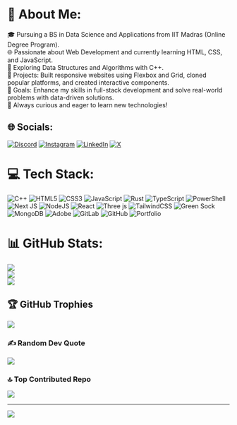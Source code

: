 # 💫 About Me:
🎓 Pursuing a BS in Data Science and Applications from IIT Madras (Online Degree Program).<br>🌐 Passionate about Web Development and currently learning HTML, CSS, and JavaScript.<br>🧩 Exploring Data Structures and Algorithms with C++.<br>🚀 Projects: Built responsive websites using Flexbox and Grid, cloned popular platforms, and created interactive components.<br>🎯 Goals: Enhance my skills in full-stack development and solve real-world problems with data-driven solutions.<br>🌱 Always curious and eager to learn new technologies!


## 🌐 Socials:
[![Discord](https://img.shields.io/badge/Discord-%237289DA.svg?logo=discord&logoColor=white)](https://discord.gg/khanoorr) [![Instagram](https://img.shields.io/badge/Instagram-%23E4405F.svg?logo=Instagram&logoColor=white)](https://instagram.com/khanoorr) [![LinkedIn](https://img.shields.io/badge/LinkedIn-%230077B5.svg?logo=linkedin&logoColor=white)](https://www.linkedin.com/in/noor-khan-470132258/) [![X](https://img.shields.io/badge/X-black.svg?logo=X&logoColor=white)](https://x.com/khanoorr) 

# 💻 Tech Stack:
![C++](https://img.shields.io/badge/c++-%2300599C.svg?style=for-the-badge&logo=c%2B%2B&logoColor=white) ![HTML5](https://img.shields.io/badge/html5-%23E34F26.svg?style=for-the-badge&logo=html5&logoColor=white) ![CSS3](https://img.shields.io/badge/css3-%231572B6.svg?style=for-the-badge&logo=css3&logoColor=white) ![JavaScript](https://img.shields.io/badge/javascript-%23323330.svg?style=for-the-badge&logo=javascript&logoColor=%23F7DF1E) ![Rust](https://img.shields.io/badge/rust-%23000000.svg?style=for-the-badge&logo=rust&logoColor=white) ![TypeScript](https://img.shields.io/badge/typescript-%23007ACC.svg?style=for-the-badge&logo=typescript&logoColor=white) ![PowerShell](https://img.shields.io/badge/PowerShell-%235391FE.svg?style=for-the-badge&logo=powershell&logoColor=white) ![Next JS](https://img.shields.io/badge/Next-black?style=for-the-badge&logo=next.js&logoColor=white) ![NodeJS](https://img.shields.io/badge/node.js-6DA55F?style=for-the-badge&logo=node.js&logoColor=white) ![React](https://img.shields.io/badge/react-%2320232a.svg?style=for-the-badge&logo=react&logoColor=%2361DAFB) ![Three js](https://img.shields.io/badge/threejs-black?style=for-the-badge&logo=three.js&logoColor=white) ![TailwindCSS](https://img.shields.io/badge/tailwindcss-%2338B2AC.svg?style=for-the-badge&logo=tailwind-css&logoColor=white) ![Green Sock](https://img.shields.io/badge/green%20sock-88CE02?style=for-the-badge&logo=greensock&logoColor=white) ![MongoDB](https://img.shields.io/badge/MongoDB-%234ea94b.svg?style=for-the-badge&logo=mongodb&logoColor=white) ![Adobe](https://img.shields.io/badge/adobe-%23FF0000.svg?style=for-the-badge&logo=adobe&logoColor=white) ![GitLab](https://img.shields.io/badge/gitlab-%23181717.svg?style=for-the-badge&logo=gitlab&logoColor=white) ![GitHub](https://img.shields.io/badge/github-%23121011.svg?style=for-the-badge&logo=github&logoColor=white) ![Portfolio](https://img.shields.io/badge/Portfolio-%23000000.svg?style=for-the-badge&logo=firefox&logoColor=#FF7139)
# 📊 GitHub Stats:
![](https://github-readme-stats.vercel.app/api?username=khanoorr&theme=dark&hide_border=false&include_all_commits=false&count_private=false)<br/>
![](https://github-readme-streak-stats.herokuapp.com/?user=khanoorr&theme=dark&hide_border=false)<br/>
![](https://github-readme-stats.vercel.app/api/top-langs/?username=khanoorr&theme=dark&hide_border=false&include_all_commits=false&count_private=false&layout=compact)

## 🏆 GitHub Trophies
![](https://github-profile-trophy.vercel.app/?username=khanoorr&theme=radical&no-frame=false&no-bg=true&margin-w=4)

### ✍️ Random Dev Quote
![](https://quotes-github-readme.vercel.app/api?type=horizontal&theme=radical)

### 🔝 Top Contributed Repo
![](https://github-contributor-stats.vercel.app/api?username=khanoorr&limit=5&theme=dark&combine_all_yearly_contributions=true)

---
[![](https://visitcount.itsvg.in/api?id=khanoorr&icon=0&color=0)](https://visitcount.itsvg.in)

<!-- Proudly created with GPRM ( https://gprm.itsvg.in ) -->
